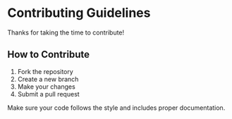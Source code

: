 # Contributing Guidelines

Thanks for taking the time to contribute!

## How to Contribute

1. Fork the repository
2. Create a new branch
3. Make your changes
4. Submit a pull request

Make sure your code follows the style and includes proper documentation.
